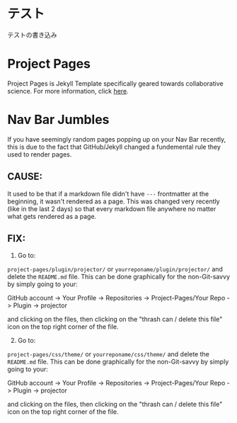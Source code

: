# テスト
テストの書き込み
# Project Pages

Project Pages is Jekyll Template specifically geared towards collaborative science. For more information, click [here](https://github.com/projectpages/project-pages/wiki/).

# Nav Bar Jumbles

If you have seemingly random pages popping up on your Nav Bar recently, this is due to the fact that GitHub/Jekyll changed a fundemental rule they used to render pages. 

## CAUSE:
It used to be that if a markdown file didn't have `---` frontmatter at the beginning, it wasn't rendered as a page. This was changed very recently (like in the last 2 days) so that every markdown file anywhere no matter what gets rendered as a page.  

## FIX:

1) Go to:

`project-pages/plugin/projector/` or `yourreponame/plugin/projector/` and delete the `README.md` file. This can be done graphically for the non-Git-savvy by simply going to your:

GitHub account -> Your Profile -> Repositories -> Project-Pages/Your Repo -> Plugin -> projector 

and clicking on the files, then clicking on the "thrash can / delete this file" icon on the top right corner of the file.

2) Go to:

`project-pages/css/theme/` or `yourreponame/css/theme/` and delete the `README.md` file. This can be done graphically for the non-Git-savvy by simply going to your:

GitHub account -> Your Profile -> Repositories -> Project-Pages/Your Repo -> Plugin -> projector 

and clicking on the files, then clicking on the "thrash can / delete this file" icon on the top right corner of the file.
